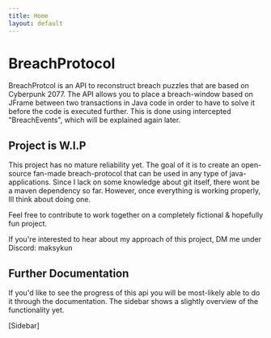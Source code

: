 ```yaml
---
title: Home
layout: default
---
```

# BreachProtocol
BreachProtcol is an API to reconstruct breach puzzles that are based on Cyberpunk 2077.
The API allows you to place a breach-window based on JFrame between two transactions
in Java code in order to have to solve it before the code is executed further.
This is done using intercepted "BreachEvents", which will be explained again later.
## Project is W.I.P
This project has no mature reliability yet. The goal of it is to create an open-source fan-made breach-protocol that can
be used in any type of java-applications. Since I lack on some knowledge about git itself, there wont be a maven dependency so far.
However, once everything is working properly, Ill think about doing one.

Feel free to contribute to work together on a completely fictional & hopefully fun project.


If you're interested to hear about my approach of this project, DM me under Discord: maksykun

## Further Documentation
If you'd like to see the progress of this api you will be most-likely able to do it through the
documentation. The sidebar shows a slightly overview of the functionality yet.


[Sidebar]
